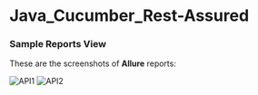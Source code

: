 # Java_Cucumber_Rest-Assured



### Sample Reports View

These are the screenshots of **Allure** reports:

![API1](https://user-images.githubusercontent.com/36601919/175320758-2fb14632-cf8c-472e-bcb3-0a41f38c86bb.PNG)
![API2](https://user-images.githubusercontent.com/36601919/175320818-c0b9f72a-b6db-4ff3-9ff6-2484fda3658c.PNG)
